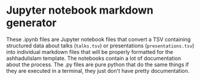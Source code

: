 # Jupyter notebook markdown generator

These .ipynb files are Jupyter notebook files that convert a TSV containing structured data about talks (`talks.tsv`) or presentations (`presentations.tsv`) into individual markdown files that will be properly formatted for the ashhadulislam template. The notebooks contain a lot of documentation about the process. The .py files are pure python that do the same things if they are executed in a terminal, they just don't have pretty documentation.




